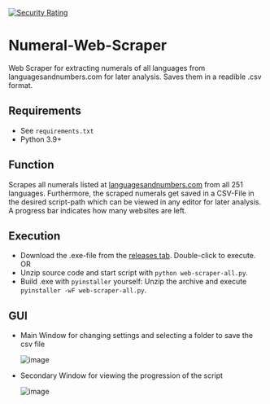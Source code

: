 [![Security Rating](https://sonarcloud.io/api/project_badges/measure?project=mrtnbm_Web-Scraper-Public-&metric=security_rating)](https://sonarcloud.io/summary/new_code?id=mrtnbm_Web-Scraper-Public-)
# Numeral-Web-Scraper
Web Scraper for extracting numerals of all languages from languagesandnumbers.com for later analysis. Saves them in a readible .csv format.
## Requirements
- See `requirements.txt`
- Python 3.9+
## Function
Scrapes all numerals listed at [languagesandnumbers.com](https://www.languagesandnumbers.com/) from all 251 languages. Furthermore, the scraped numerals get saved in a CSV-File in the desired script-path which can be viewed in any editor for later analysis. A progress bar indicates how many websites are left.
## Execution
- Download the .exe-file from the [releases tab](https://github.com/mrtnbm/Web-Scraper-Public-/releases). Double-click to execute. OR
- Unzip source code and start script with `python web-scraper-all.py`.
- Build .exe with `pyinstaller` yourself: Unzip the archive and execute ```pyinstaller -wF web-scraper-all.py```.
## GUI
- Main Window for changing settings and selecting a folder to save the csv file  

  ![image](https://user-images.githubusercontent.com/49289399/145732853-98b9c086-eeb3-4257-8568-5a20d9e455b5.png)
- Secondary Window for viewing the progression of the script  

  ![image](https://user-images.githubusercontent.com/49289399/145732832-71deabe4-26da-445e-ba60-669a7f1b6202.png)

